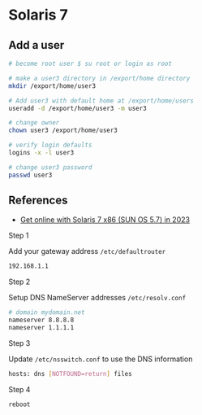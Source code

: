 # Solaris 7

## Add a user

```sh
# become root user $ su root or login as root

# make a user3 directory in /export/home directory
mkdir /export/home/user3

# Add user3 with default home at /export/home/users
useradd -d /export/home/user3 -m user3

# change owner
chown user3 /export/home/user3

# verify login defaults
logins -x -l user3

# change user3 password
passwd user3
```

## References

* [Get online with Solaris 7 x86 (SUN OS 5.7) in 2023](https://www.youtube.com/watch?v=JQdqY_m1W5Q)

Step 1

Add your gateway address `/etc/defaultrouter`

```sh
192.168.1.1
```

Step 2

Setup DNS NameServer addresses `/etc/resolv.conf`

```sh
# domain mydomain.net
nameserver 8.8.8.8
nameserver 1.1.1.1
```

Step 3

Update `/etc/nsswitch.conf` to use the DNS information

```sh
hosts: dns [NOTFOUND=return] files
```

Step 4

```sh
reboot
```
